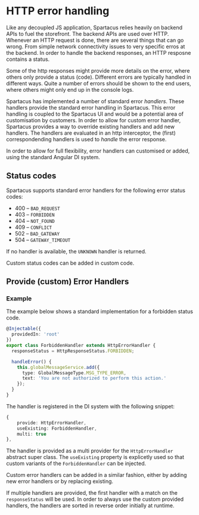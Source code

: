 # HTTP error handling
Like any decoupled JS application, Spartacus relies heavily on backend APIs to fuel the storefront. The backend APIs are used over HTTP. Whenever an HTTP request is done, there are several things that can go wrong. From simple network connectivity issues to very specific erros at the backend. In order to handle the backend responses, an HTTP resposne contains a status. 

Some of the http responses might provide more details on the error, where others only provide a status (code). 
Different errors are typically handled in different ways. Quite a number of errors should be shown to the end users, where others might only end up in the console logs. 

Spartacus has implemented a number of standard error *handlers*. These handlers provide the standard error handling in Spartacus. This error handling is coupled to the Spartacus UI and would be a potential area of customisation by customers. In order to allow for custom error handler, Spartacus provides a way to override existing handlers and add new handlers. The handlers are evaluated in an http interceptor, the (first) correspondending handlers is used to *handle* the error response. 

In order to allow for full flexibility, error handlers can customised or added, using the standard Angular DI system. 

## Status codes
Spartacus supports standard error handlers for the following error status codes:

- 400 – `BAD_REQUEST`
- 403 – `FORBIDDEN`
- 404 – `NOT_FOUND`
- 409 – `CONFLICT`
- 502 – `BAD_GATEWAY`
- 504 – `GATEWAY_TIMEOUT`

If no handler is available, the `UNKNOWN` handler is returned.

Custom status codes can be added in custom code. 

## Provide (custom) Error Handlers

### Example
The example below shows a standard implementation for a forbidden status code.

```typescript
@Injectable({
  providedIn: 'root'
})
export class ForbiddenHandler extends HttpErrorHandler {
  responseStatus = HttpResponseStatus.FORBIDDEN;

  handleError() {
    this.globalMessageService.add({
      type: GlobalMessageType.MSG_TYPE_ERROR,
      text: 'You are not authorized to perform this action.'
    });
  }
}

```

The handler is registered in the DI system with the following snippet:

```typescript
{
    provide: HttpErrorHandler,
    useExisting: ForbiddenHandler,
    multi: true
},
```
The handler is provided as a multi provider for the `HttpErrorHandler` abstract super class. The `useExisting` property is explicetly used so that custom variants of the `ForbiddenHandler` can be injected. 

Custom error handlers can be added in a similar fashion, either by adding new error handlers or by replacing existing.

If multiple handlers are provided, the first handler with a match on the `responseStatus` will be used. In order to always use the custom provided handlers, the handlers are sorted in reverse order initially at runtime. 
